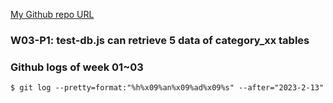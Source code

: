 [My Github repo URL](https://github.com/LeoYau2/1112-2A-db-demo-408410388)

### W03-P1: test-db.js can retrieve 5 data of category_xx tables

### Github logs of week 01~03

```
$ git log --pretty=format:"%h%x09%an%x09%ad%x09%s" --after="2023-2-13"
```
